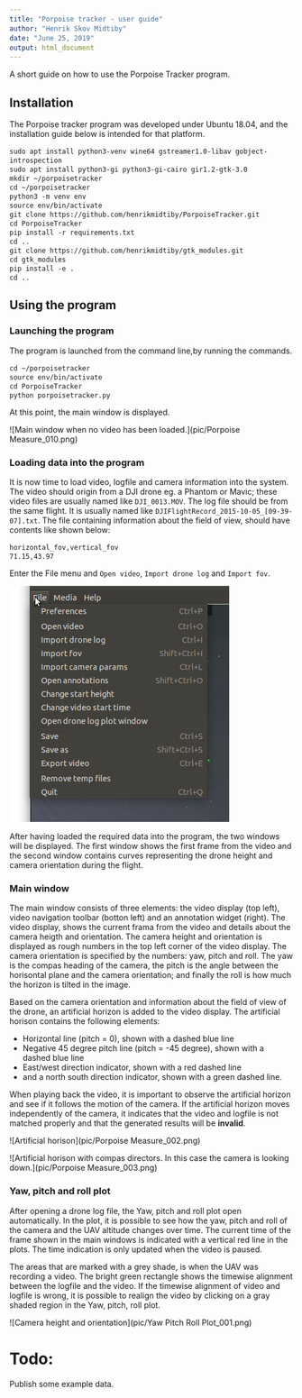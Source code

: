 ```yaml
---
title: "Porpoise tracker - user guide"
author: "Henrik Skov Midtiby"
date: "June 25, 2019"
output: html_document
---
```


A short guide on how to use the Porpoise Tracker program.


## Installation

The Porpoise tracker program was developed under Ubuntu 18.04, and the installation guide 
below is intended for that platform.



```
sudo apt install python3-venv wine64 gstreamer1.0-libav gobject-introspection 
sudo apt install python3-gi python3-gi-cairo gir1.2-gtk-3.0
mkdir ~/porpoisetracker
cd ~/porpoisetracker
python3 -m venv env
source env/bin/activate
git clone https://github.com/henrikmidtiby/PorpoiseTracker.git
cd PorpoiseTracker
pip install -r requirements.txt
cd ..
git clone https://github.com/henrikmidtiby/gtk_modules.git
cd gtk_modules
pip install -e .
cd ..
```


## Using the program

### Launching the program

The program is launched from the command line,by running the commands.
```
cd ~/porpoisetracker
source env/bin/activate
cd PorpoiseTracker
python porpoisetracker.py
```

At this point, the main window is displayed.

![Main window when no video has been loaded.](pic/Porpoise Measure_010.png)

### Loading data into the program

It is now time to load video, logfile and camera information into the system.
The video should origin from a DJI drone eg. a Phantom or Mavic; these video files are usually named like `DJI_0013.MOV`.
The log file should be from the same flight. It is usually named like `DJIFlightRecord_2015-10-05_[09-39-07].txt`.
The file containing information about the field of view, should have contents like shown below:
```{bash eval=FALSE, include=TRUE}
horizontal_fov,vertical_fov
71.15,43.97 
```
Enter the File menu and `Open video`, `Import drone log` and `Import fov`.

![File menu](pic/Menu_009.png)


After having loaded the required data into the program, the two windows will
be displayed.
The first window shows the first frame from the video and the second 
window contains curves representing the drone height and camera orientation 
during the flight.


### Main window

The main window consists of three elements: the video display (top left), 
video navigation toolbar (botton left) and an annotation widget (right).
The video display, shows the current frama from the video and
details about the camera heigth and orientation.
The camera height and orientation is displayed as rough numbers in the 
top left corner of the video display.
The camera orientation is specified by the numbers: yaw, pitch and roll.
The yaw is the compas heading of the camera, the pitch is the angle between
the horisontal plane and the camera orientation; and finally the roll
is how much the horizon is tilted in the image.

Based on the camera orientation and information about the field of view
of the drone, an artificial horizon is added to the video display.
The artificial horison contains the following elements:

* Horizontal line (pitch = 0), shown with a dashed blue line
* Negative 45 degree pitch line (pitch = -45 degree), shown with a dashed blue line
* East/west direction indicator, shown with a red dashed line
* and a north south direction indicator, shown with a green dashed line.

When playing back the video, it is important to observe the 
artificial horizon and see if it follows the motion of the camera.
If the artificial horizon moves independently of the camera, 
it indicates that the video and logfile is not matched properly
and that the generated results will be **invalid**.




![Artificial horison](pic/Porpoise Measure_002.png)


![Artificial horison with compas directors. In this case the camera is looking down.](pic/Porpoise Measure_003.png)

### Yaw, pitch and roll plot

After opening a drone log file, the Yaw, pitch and roll plot open automatically.
In the plot, it is possible to see how the yaw, pitch and roll of the camera and 
the UAV altitude changes over time.
The current time of the frame shown in the main windows is indicated with a 
vertical red line in the plots.
The time indication is only updated when the video is paused.

The areas that are marked with a grey shade, is when the UAV was recording a video.
The bright green rectangle shows the timewise alignment between the logfile and
the video.
If the timewise alignment of video and logfile is wrong, it is possible to realign 
the video by clicking on a gray shaded region in the Yaw, pitch, roll plot.



![Camera height and orientation](pic/Yaw Pitch Roll Plot_001.png)




# Todo: 

Publish some example data.